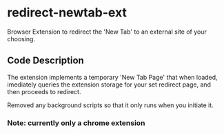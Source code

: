 # redirect-newtab-ext

Browser Extension to redirect the 'New Tab' to an external site of your choosing.

## Code Description

The extension implements a temporary 'New Tab Page' that when loaded, imediately queries the extension storage for your set redirect page, and then proceeds to redirect.

Removed any background scripts so that it only runs when you initiate it.

### Note: currently only a chrome extension
